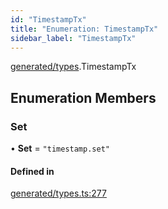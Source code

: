 ```yaml
---
id: "TimestampTx"
title: "Enumeration: TimestampTx"
sidebar_label: "TimestampTx"
---
```


[generated/types](../../../../modules/Generated/Types/Types.md).TimestampTx

## Enumeration Members

### Set

• **Set** = ``"timestamp.set"``

#### Defined in

[generated/types.ts:277](https://github.com/PolymeshAssociation/polymesh-sdk/blob/995f17653/src/generated/types.ts#L277)
